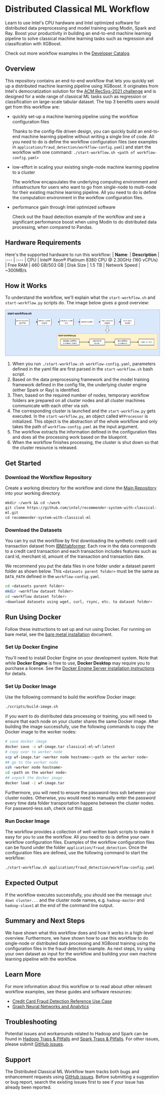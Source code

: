 # Distributed Classical ML Workflow
Learn to use Intel's CPU hardware and Intel optimized software for distributed data preprocessing and model training using Modin, Spark and Ray. Boost your productivity in building an end-to-end machine learning pipeline to solve classical machine learning tasks such as regression and classification with XGBoost.

Check out more workflow examples in the [Developer Catalog](https://developer.intel.com/aireferenceimplementations).


## Overview
This repository contains an end-to-end workflow that lets you quickly set up a distributed machine learning pipeline using XGBoost. It originates from Intel's democratization solution for the [ACM RecSys-2021 challenge](http://www.recsyschallenge.com/2021/) and is designed for a wide range of classical ML tasks such as regression or classification on large-scale tabular dataset. The top 3 benefits users would get from this workflow are:

- quickly set-up a machine learning pipeline using the workflow configuration files
    
    Thanks to the config-file driven design, you can quickly build an end-to-end machine learning pipeline without writing a single line of code. All you need to do is define the workflow configuration files (see examples in `application/fraud_detection/workflow-config.yaml`) and start the workflow with one command: `./start-workflow.sh <path of workflow-config.yaml>` 

- low-effort in scaling your existing single-node machine learning pipeline to a cluster

    The workflow encapsulates the underlying computing environment and infrastructure for users who want to go from single-node to multi-node for their existing machine learning pipeline. All you need to do is define the computation environment in the workflow configuration files.  
 
- performance gain through Intel optimized software

    Check out the fraud detection example of the workflow and see a significant performance boost when using Modin to do distributed data processing, when compared to Pandas. 


## Hardware Requirements
Here's the supported hardware to run this workflow: 
| **Name**:                | **Description**
| :---                              | :---
| CPU                               | Intel® Xeon® Platinum 8380 CPU @ 2.30GHz (160 vCPUs)
| Free RAM                          | 460 GB/503 GB
| Disk Size                         | 1.5 TB
| Network Speed                     | ~300MB/s


## How it Works
To understand the workflow, we'll explain what the `start-workflow.sh` and `start-workflow.py` scripts do. The image below gives a good overview:

![Architecture](assets/classical-ml-workflow.png)

1. When you run `./start-workflow.sh workflow-config.yaml`, parameters defined in the yaml file are first parsed in the `start-workflow.sh` bash script.
2. Based on the data preprocessing framework and the model training framework defined in the config file, the underlying cluster engine (either Spark or Ray) is identified. 
3. Then, based on the required number of nodes, temporary workflow folders are prepared on all cluster nodes and all cluster machines communicate with each other via ssh. 
4. The corresponding cluster is launched and the `start-workflow.py` gets executed. In the `start-workflow.py`, an object called `WFProcessor` is initialized. This object is the abstraction of the whole workflow and only takes the path of `workflow-config.yaml` as the input argument.
5. The workflow extracts the information defined in the configuration files and does all the processing work based on the blueprint.
6. When the workflow finishes processing, the cluster is shut down so that the cluster resource is released. 


## Get Started
### Download the Workflow Repository
Create a working directory for the workflow and clone the [Main
Repository](https://github.com/intel/recommender-system-with-classical-ml.git) into your working
directory.

```
mkdir ~/work && cd ~/work
git clone https://github.com/intel/recommender-system-with-classical-ml.git
cd recommender-system-with-classical-ml
```

### Download the Datasets
You can try out the workflow by first downloading the synthetic credit card transaction dataset from [IBM/tabformer](https://github.com/IBM/TabFormer/blob/main/data/credit_card/transactions.tgz). Each row in the data corresponds to a credit card transaction and each transaction includes features such as card id, merchant id, amount of the transaction and transaction date. 

We recommend you put the data files in one folder under a dataset parent folder as shown below.
This `<datasets parent folder>` must be the same as `DATA_PATH` defined in the `workflow-config.yaml`.

```bash 
cd <datasets parent folder>
mkdir <workflow dataset folder>
cd <workflow dataset folder>
<download datasets using wget, curl, rsync, etc. to dataset folder>
```


## Run Using Docker
Follow these instructions to set up and run using Docker. For running on bare metal, see the [bare metal installation](docs/bare-metal-installation.md) document. 
   

### Set Up Docker Engine
You'll need to install Docker Engine on your development system.
Note that while **Docker Engine** is free to use, **Docker Desktop** may require
you to purchase a license.  See the [Docker Engine Server installation
instructions](https://docs.docker.com/engine/install/#server) for details.

### Set Up Docker Image
Use the following command to build the workflow Docker image:
```bash
./scripts/build-image.sh 
```
If you want to do distributed data processing or training, you will need to ensure that each node on your cluster shares the same Docker image. After building the image successfully, use the following commands to copy the Docker image to the worker nodes:  
```bash
# save docker image 
docker save -o wf-image.tar classical-ml-wf:latest
# copy over to worker node 
scp wf-image.tar <worker node hostname>:<path on the worker node>
## go to the worker node 
ssh <worker node hostname>
cd <path on the worker node>
## unpack the docker image 
docker load -i wf-image.tar
```
Furthermore, you will need to ensure the password-less ssh between your cluster nodes. Otherwise, you would need to manually enter the password every time data folder transportation happens between the cluster nodes. For password-less ssh, check out this [post](http://www.drugdesign.gr/blog/how-to-setup-passwordless-ssh-access-between-nodes-in-a-cluster).



### Run Docker Image
The workflow provides a collection of well-written bash scripts to make it easy for you to use the workflow. All you need to do is define your own workflow configuration files. Examples of the workflow configuration files can be found under the folder `application/fraud_detection`. Once the configuration files are defined, use the following command to start the workflow:
```bash
./start-workflow.sh application/fraud_detection/workflow-config.yaml
```

## Expected Output
If the workflow executes successfully, you should see the message `shut down cluster...` and the cluster node names, e.g. `hadoop-master` and `hadoop-slave1`  at the end of the command line output. 

## Summary and Next Steps
We have shown what this workflow does and how it works in a high-level overview. Furthermore, we have shown how to use this workflow to do single-node or distributed data processing and XGBoost training using the configuration files in the fraud detection example. As next steps, try using your own dataset as input for the workflow and building your own machine learning pipeline with the workflow.  

## Learn More
For more information about this workflow or to read about other relevant workflow
examples, see these guides and software resources:

- [Credit Card Fraud Detection Reference Use Case](https://github.com/oneapi-src/credit-card-fraud-detection)
- [Graph Neural Networks and Analytics](https://github.com/intel/graph-neural-networks-and-analytics)


## Troubleshooting
Potential issues and workarounds related to Hadoop and Spark can be found in [Hadoop Traps & Pitfalls](docs/hadoop-traps-pitfalls.md) and [Spark Traps & Pitfalls](docs/spark-traps-pitfalls.md). For other issues, please submit [GitHub
issues](https://github.com/intel-sandbox/applications.ai.appliedml.workflow.analyticswithpython/issues). 


## Support
The Distributed Classical ML Workflow team tracks both bugs and
enhancement requests using [GitHub
issues](https://github.com/intel/recommender-system-with-classical-ml/issues).
Before submitting a suggestion or bug report, search the existing issues first to
see if your issue has already been reported.